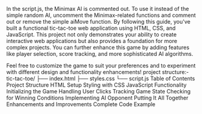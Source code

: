 In the script.js, the Minimax AI is commented out. To use it instead of the simple random AI, uncomment the Minimax-related functions and comment out or remove the simple aiMove function.
By following this guide, you've built a functional tic-tac-toe web application using HTML, CSS, and JavaScript. This project not only demonstrates your ability to create interactive web applications but also provides a foundation for more complex projects. You can further enhance this game by adding features like player selection, score tracking, and more sophisticated AI algorithms.

Feel free to customize the game to suit your preferences and to experiment with different design and functionality enhancements!
project structure:-
tic-tac-toe/
├── index.html
├── styles.css
└── script.js
Table of Contents
Project Structure
HTML Setup
Styling with CSS
JavaScript Functionality
Initializing the Game
Handling User Clicks
Tracking Game State
Checking for Winning Conditions
Implementing AI Opponent
Putting It All Together
Enhancements and Improvements
Complete Code Example
